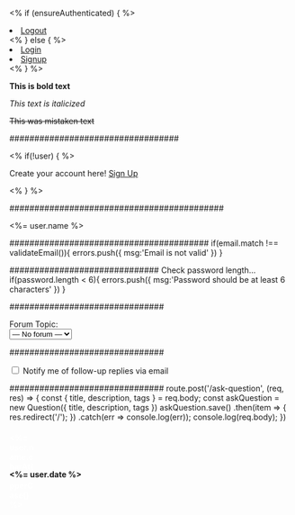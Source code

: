 <% if (ensureAuthenticated) { %>
<li class="btn btn-primary" style="margin-right: 25px"><a href="/users/logout" class="text-decoration-none text-white">Logout</a></li>
<% } else { %>
<li class="btn btn-primary" style="margin-right: 25px"><a href="/users/login" class="text-decoration-none text-white">Login</a></li>
<li class="btn btn-primary"><a href="/users/signup" class="text-decoration-none text-white">Signup</a></li>
<% } %>


**This is bold text**

*This text is italicized*

~~This was mistaken text~~

##################################

<% if(!user) { %>
<p class="mb-0">Create your account here! <a href="users/signup" class="text-dark-50 fw-bold">Sign Up</a></p>
<% } %>

###########################################

<%= user.name %>

########################################
if(email.match !== validateEmail()){
  errors.push({ msg:'Email is not valid' })
 }


##############################
Check password length...
if(password.length < 6){
  errors.push({ msg:'Password should be at least 6 characters' })
}


###############################
<div class="form-item col-md-4 my-4">
    <label for="bbp_forum_id">Forum Topic:</label><br>
    <select name="bbp_forum_id" id="bbp_forum_id" class="bbp_dropdown">
        <option value="" class="level-0">— No forum —</option>
        <option class="level-0" value="4996">Technology</option>
        <option class="level-0" value="4974">Food</option>
        <option class="level-0" value="5080">City</option>
        <option class="level-0" value="4994">Product</option>
    </select>
</div>

###############################
<div class="aq-notify-check">
    <input class="checkbox-tik" name="bbp_topic_subscription" id="bbp_topic_subscription" type="checkbox" value="bbp_subscribe">
    <label for="bbp_topic_subscription">Notify me of follow-up replies via email</label>
</div>

###############################
route.post('/ask-question', (req, res) => {
const { title, description, tags } = req.body;
const askQuestion = new Question({
title,
description,
tags
})
askQuestion.save()
.then(item => {
res.redirect('/');
})
.catch(err => console.log(err));
console.log(req.body);
})



<div class="ml-2 rounded-circle bg-primary d-flex justify-content-center align-items-center" style="width:45px; height: 45px; margin-bottom: 20px;">
                    <h4 class="#" style="color: #FFFFFF; "><%= user.name.charAt(0).toUpperCase() %></h4>
                </div>

<h4 class="#" ><%= user.date %></h4>
